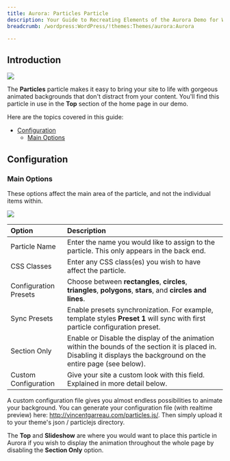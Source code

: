 ```yaml
---
title: Aurora: Particles Particle
description: Your Guide to Recreating Elements of the Aurora Demo for WordPress
breadcrumb: /wordpress:WordPress/!themes:Themes/aurora:Aurora

---
```


## Introduction

![](assets/particle_particles.jpeg)

The **Particles** particle makes it easy to bring your site to life with gorgeous animated backgrounds that don't distract from your content. You'll find this particle in use in the **Top** section of the home page in our demo.

Here are the topics covered in this guide:

* [Configuration](#configuration)
    - [Main Options](#main-options)

## Configuration

### Main Options 

These options affect the main area of the particle, and not the individual items within.

![](assets/particle_particles2.jpeg)

| Option                | Description                                                                                                                                                           |
| :-----                | :-----                                                                                                                                                                |
| Particle Name         | Enter the name you would like to assign to the particle. This only appears in the back end.                                                                           |
| CSS Classes           | Enter any CSS class(es) you wish to have affect the particle.                                                                                                         |
| Configuration Presets | Choose between **rectangles**, **circles**, **triangles**, **polygons**, **stars**, and **circles and lines**.                                                        |
| Sync Presets          | Enable presets synchronization. For example, template styles **Preset 1** will sync with first particle configuration preset.                                         |
| Section Only          | Enable or Disable the display of the animation within the bounds of the section it is placed in. Disabling it displays the background on the entire page (see below). |
| Custom Configuration  | Give your site a custom look with this field. Explained in more detail below.                                                                                         |

A custom configuration file gives you almost endless possibilities to animate your background. You can generate your configuration file (with realtime preview) here: http://vincentgarreau.com/particles.js/. Then simply upload it to your theme's json / particlejs directory.

The **Top** and **Slideshow** are where you would want to place this particle in Aurora if you wish to display the animation throughout the whole page by disabling the **Section Only** option.
